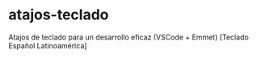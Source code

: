 # atajos-teclado
Atajos de teclado para un desarrollo eficaz (VSCode + Emmet) [Teclado Español Latinoamérica]
